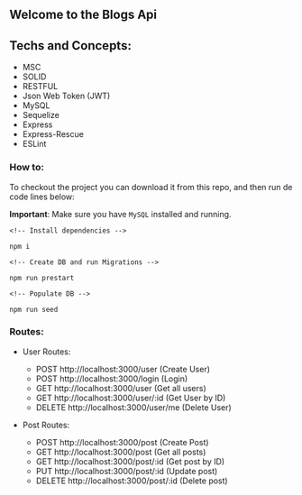 ## Welcome to the Blogs Api

## Techs and Concepts:

- MSC
- SOLID
- RESTFUL
- Json Web Token (JWT)
- MySQL
- Sequelize
- Express
- Express-Rescue
- ESLint

### How to:

To checkout the project you can download it from this repo, and then run de code lines below:

**Important**: Make sure you have `MySQL` installed and running.

```
<!-- Install dependencies -->

npm i

<!-- Create DB and run Migrations -->

npm run prestart

<!-- Populate DB -->

npm run seed
```

### Routes:

- User Routes:
  - POST http://localhost:3000/user (Create User) 
  - POST http://localhost:3000/login (Login)
  - GET http://localhost:3000/user (Get all users)
  - GET http://localhost:3000/user/:id (Get User by ID)
  - DELETE http://localhost:3000/user/me (Delete User)

- Post Routes:
  - POST http://localhost:3000/post (Create Post)
  - GET http://localhost:3000/post (Get all posts)
  - GET http://localhost:3000/post/:id (Get post by ID)
  - PUT http://localhost:3000/post/:id (Update post)
  - DELETE http://localhost:3000/post/:id (Delete post)

